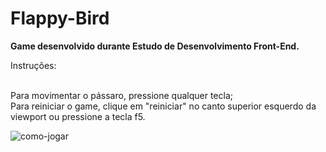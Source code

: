 # Flappy-Bird

<b>Game desenvolvido durante Estudo de Desenvolvimento Front-End.</b>

Instruções:<br><br>

Para movimentar o pássaro, pressione qualquer tecla;<br>
Para reiniciar o game, clique em "reiniciar" no canto superior esquerdo da viewport ou pressione a tecla f5.<br>

![como-jogar](https://github.com/alencartha/Flappy-Bird/blob/master/imgs/Flappy-Bird-Alencartha.gif)
